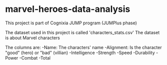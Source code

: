 # marvel-heroes-data-analysis

This project is part of Cognixia JUMP program (JUMPlus phase)

The dataset used in this project is called 'characters_stats.csv'
The dataset is about Marvel characters

The columns are:
-Name: The characters' name
-Alignment: Is the character "good" (hero) or "bad" (villian)
-Intelligence
-Strength
-Speed
-Durability
-Power
-Combat
-Total

